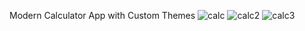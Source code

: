 Modern Calculator App with Custom Themes
![calc](https://github.com/martinovance/calculator/assets/65158812/0a66bc7d-822b-45eb-8133-e77f079ba0f2)
![calc2](https://github.com/martinovance/calculator/assets/65158812/36c2cac1-9aa3-41b9-8a7b-8ef8ab04f847)
![calc3](https://github.com/martinovance/calculator/assets/65158812/2325d262-1167-4997-a658-1bbf9551f247)
